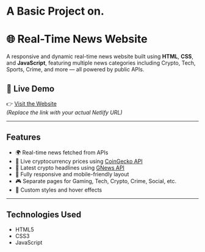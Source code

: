 # A Basic Project on. 
# 🌐 Real-Time News Website

A responsive and dynamic real-time news website built using **HTML**, **CSS**, and **JavaScript**, featuring multiple news categories including Crypto, Tech, Sports, Crime, and more — all powered by public APIs.

## 🚀 Live Demo
👉 [Visit the Website](https://your-netlify-site.netlify.app)  
*(Replace the link with your actual Netlify URL)*

---

##  Features

- 🌍 Real-time news fetched from APIs
- 💱 Live cryptocurrency prices using [CoinGecko API](https://www.coingecko.com/en/api)
- 📰 Latest crypto headlines using [GNews API](https://gnews.io/)
- 📱 Fully responsive and mobile-friendly layout
- 🎮 Separate pages for Gaming, Tech, Crypto, Crime, Social, etc.
- 🎨 Custom styles and hover effects

---

## Technologies Used

- HTML5
- CSS3
- JavaScript

